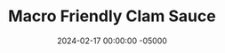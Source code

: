 ---
layout: post
title:  "Macro Friendly Clam Sauce"
date:   2024-02-17 00:00:00 -05000
categories: 
- Recipes
- Fish
permalink: /recipes/clam-sauce
image: /assets/Food/Fish/Clam Sauce/clam-sauce.jpg
ing: clamsauce-ing
facts: clamsauce-facts
Prep: 5
Rest: 
Cook: 35
Source1: https://simple-nourished-living.com/lightened-up-spaghetti-with-white-wine-clam-sauce/
Source2: 
Description: Clam sauce always makes me think of Fridays and Christmas time, and this recipe is the perfect way to satisfy these memories in a healthy way. It has some healthy fats in extra virgin olive oil, but isn't a total calorie bomb like most recipes. This goes great over some pasta or spaghetti squash.
Instructions: 
- In a medium saucepot, saute oil and garlic over medium heat for a few minutes, until fragrant<br><br>

- For clams, I use 3 6.5oz cans of minced clams, and I don't drain or rinse the can.  Just add the whole can as is<br><br>

- Add the rest of the ingredients and simmer on medium low for about half an hour, covered. Stir occasionally<br><br>

- Serve with pasta (1 lb) or spagetti squash (whole squash)
---